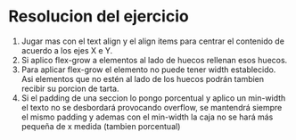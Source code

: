 # Resolucion del ejercicio

1. Jugar mas con el text align y el align items para centrar el contenido de acuerdo a los ejes X e Y.
2. Si aplico flex-grow a elementos al lado de huecos rellenan esos huecos.
3. Para aplicar flex-grow el elemento no puede tener width establecido. Asi elementos que no estén al lado de los huecos podrán tambien recibir su porcion de tarta.
4. Si el padding de una seccion lo pongo porcentual y aplico un min-width el texto no se desbordará provocando overflow, se mantendrá siempre el mismo padding y ademas con el min-width la caja no se hará más pequeña de x medida (tambien porcentual)
